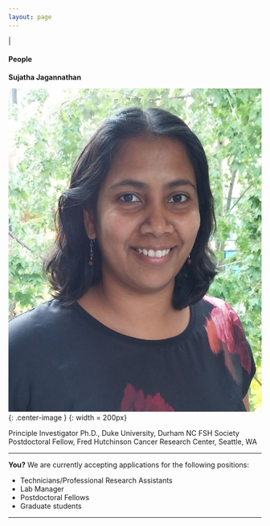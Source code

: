 ```yaml
---
layout: page
---
```

|
#### People

**Sujatha Jagannathan**

![Suja Jagannathan](/img/SJ_photo_for_flyer.jpg) {: .center-image } {: width = 200px}

Principle Investigator
Ph.D., Duke University, Durham NC
FSH Society Postdoctoral Fellow, Fred Hutchinson Cancer Research Center, Seattle, WA

----

**You?**
We are currently accepting applications for the following positions:
* Technicians/Professional Research Assistants
* Lab Manager
* Postdoctoral Fellows
* Graduate students

----
